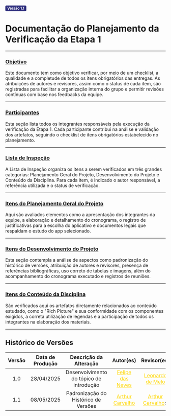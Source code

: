 <span style="background-color:#2c2c7c; color:white; font-size:0.8em; font-weight: bold; padding:2px 6px; border-radius:4px;">Versão 1.1</span>

# Documentação do Planejamento da Verificação da Etapa 1
---

### [Objetivo](#objetivo)

Este documento tem como objetivo verificar, por meio de um checklist, a qualidade e a completude de todos os itens obrigatórios das entregas. As atribuições de autores e revisores, assim como o status de cada item, são registradas para facilitar a organização interna do grupo e permitir revisões contínuas com base nos feedbacks da equipe.

---

### [Participantes](documento-verificacao-grupo.md)

Esta seção lista todos os integrantes responsáveis pela execução da verificação da Etapa 1. Cada participante contribui na análise e validação dos artefatos, seguindo o checklist de itens obrigatórios estabelecido no planejamento.

---

### [Lista de Inspeção](documento-verificacao-grupo.md)

A Lista de Inspeção organiza os itens a serem verificados em três grandes categorias: Planejamento Geral do Projeto, Desenvolvimento do Projeto e Conteúdo da Disciplina. Para cada item, é indicado o autor responsável, a referência utilizada e o status de verificação.

---

### [Itens do Planejamento Geral do Projeto](documento-verificacao-grupo.md)

Aqui são avaliados elementos como a apresentação dos integrantes da equipe, a elaboração e detalhamento do cronograma, o registro de justificativas para a escolha do aplicativo e documentos legais que respaldam o estudo do app selecionado.

---

### [Itens do Desenvolvimento do Projeto](documento-verificacao-grupo.md)

Esta seção contempla a análise de aspectos como padronização do histórico de versões, atribuição de autores e revisores, presença de referências bibliográficas, uso correto de tabelas e imagens, além do acompanhamento do cronograma executado e registros de reuniões.

---

### [Itens do Conteúdo da Disciplina](documento-verificacao-grupo.md)

São verificados aqui os artefatos diretamente relacionados ao conteúdo estudado, como o "Rich Picture" e sua conformidade com os componentes exigidos, a correta utilização de legendas e a participação de todos os integrantes na elaboração dos materiais.

---

## Histórico de Versões

| Versão | Data de Produção | Descrição da Alteração | Autor(es) | Revisor(es) | Data de Revisão |
|:------:|:----------------:|:----------------------:|:---------:|:-----------:|:--------------:|
| 1.0 | 28/04/2025 | Desenvolvimento do tópico de introdução |<a style="color:gold;" href="https://github.com/FelipeFreire-gf" target="_blank">Felipe das Neves</a> |<a style="color:gold;" href="https://github.com/leozinlima" target="_blank">Leonardo de Melo</a> | 28/04/2025 |
| 1.1 | 08/05/2025| Padronização do Histórico de Versões| <a style="color:gold;" href="https://github.com/arthurlleite" target="_blank">Arthur Carvalho</a>| <a style="color:gold;" href="https://github.com/arthurlleite" target="_blank">Arthur Carvalho</a>>| 08/05/2025|

